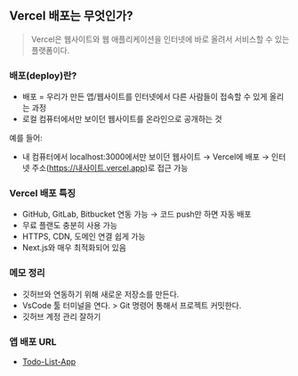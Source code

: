 ## Vercel 배포는 무엇인가?
> Vercel은 웹사이트와 웹 애플리케이션을 인터넷에 바로 올려서 서비스할 수 있는 플랫폼이다.


### 배포(deploy)란?

+ 배포 = 우리가 만든 앱/웹사이트를 인터넷에서 다른 사람들이 접속할 수 있게 올리는 과정
+ 로컬 컴퓨터에서만 보이던 웹사이트를 온라인으로 공개하는 것

예를 들어:
+ 내 컴퓨터에서 localhost:3000에서만 보이던 웹사이트 → Vercel에 배포 → 인터넷 주소(https://내사이트.vercel.app)로 접근 가능



### Vercel 배포 특징
+ GitHub, GitLab, Bitbucket 연동 가능 → 코드 push만 하면 자동 배포
+ 무료 플랜도 충분히 사용 가능
+ HTTPS, CDN, 도메인 연결 쉽게 가능
+ Next.js와 매우 최적화되어 있음



### 메모 정리
+ 깃허브와 연동하기 위해 새로운 저장소를 만든다. 
+ VsCode 툴 터미널을 연다. > Git 명령어 통해서 프로젝트 커밋한다.
+ 깃허브 계정 관리 잘하기

### 앱 배포 URL 
+ <a href="https://web-todo-ts-yudw.vercel.app/">Todo-List-App</a>

